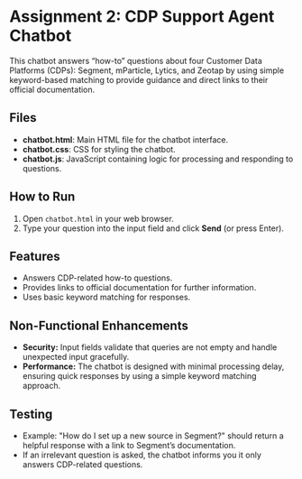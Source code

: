 # Assignment 2: CDP Support Agent Chatbot

This chatbot answers “how-to” questions about four Customer Data Platforms (CDPs): Segment, mParticle, Lytics, and Zeotap by using simple keyword-based matching to provide guidance and direct links to their official documentation.

## Files

- **chatbot.html**: Main HTML file for the chatbot interface.
- **chatbot.css**: CSS for styling the chatbot.
- **chatbot.js**: JavaScript containing logic for processing and responding to questions.

## How to Run

1. Open `chatbot.html` in your web browser.
2. Type your question into the input field and click **Send** (or press Enter).

## Features

- Answers CDP-related how-to questions.
- Provides links to official documentation for further information.
- Uses basic keyword matching for responses.

## Non-Functional Enhancements

- **Security:** Input fields validate that queries are not empty and handle unexpected input gracefully.
- **Performance:** The chatbot is designed with minimal processing delay, ensuring quick responses by using a simple keyword matching approach.

## Testing

- Example: "How do I set up a new source in Segment?" should return a helpful response with a link to Segment’s documentation.
- If an irrelevant question is asked, the chatbot informs you it only answers CDP-related questions.
